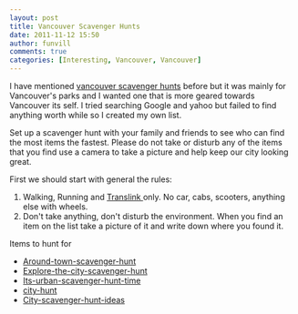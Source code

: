 ```yaml
---
layout: post
title: Vancouver Scavenger Hunts
date: 2011-11-12 15:50
author: funvill
comments: true
categories: [Interesting, Vancouver, Vancouver]
---
```

I have mentioned <a href="http://blog.abluestar.com/parks-scavenger-hunt/">vancouver scavenger hunts</a> before but it was mainly for Vancouver's parks and I wanted one that is more geared towards Vancouver its self. I tried searching Google and yahoo but failed to find anything worth while so I created my own list.

Set up a scavenger hunt with your family and friends to see who can find the most items the fastest. Please do not take or disturb any of the items that you find use a camera to take a picture and help keep our city looking great.

First we should start with general the rules:
<ol>
	<li>Walking, Running and <a href="http://www.translink.bc.ca/">Translink </a>only. No car, cabs, scooters, anything else with wheels.</li>
	<li>Don't take anything, don't disturb the environment. When you find an item on the list take a picture of it and write down where you found it.</li>
</ol>
Items to hunt for
<div>
<ul>
	<li><a href="http://www.diva-girl-parties-and-stuff.com/around-town-scavenger-hunt.html">Around-town-scavenger-hunt</a></li>
	<li><a href="http://www.diva-girl-parties-and-stuff.com/explore-the-city-scavenger-hunt.html">Explore-the-city-scavenger-hunt</a></li>
	<li><a href="http://ask.metafilter.com/96452/Its-urban-scavenger-hunt-time">Its-urban-scavenger-hunt-time</a></li>
	<li><a href="http://www.scavenger-hunt-guru.com/city-hunt.html">city-hunt</a></li>
	<li><a href="http://www.ehow.com/list_5914934_city-scavenger-hunt-ideas.html">City-scavenger-hunt-ideas</a></li>
</ul>
</div>
